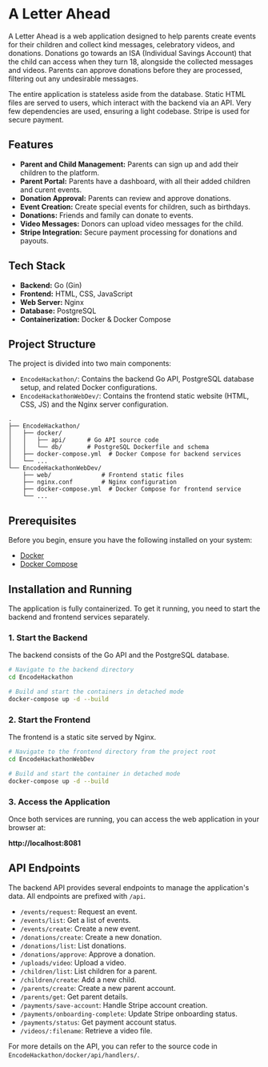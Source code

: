 # A Letter Ahead

A Letter Ahead is a web application designed to help parents create events for their children and collect kind messages, celebratory videos, and donations. Donations go towards an ISA (Individual Savings Account) that the child can access when they turn 18, alongside the collected messages and videos. Parents can approve donations before they are processed, filtering out any undesirable messages.

The entire application is stateless aside from the database. Static HTML files are served to users, which interact with the backend via an API. Very few dependencies are used, ensuring a light codebase. Stripe is used for secure payment.

## Features

- **Parent and Child Management:** Parents can sign up and add their children to the platform.
- **Parent Portal:** Parents have a dashboard, with all their added children and curent events.
- **Donation Approval:** Parents can review and approve donations.
- **Event Creation:** Create special events for children, such as birthdays.
- **Donations:** Friends and family can donate to events.
- **Video Messages:** Donors can upload video messages for the child.
- **Stripe Integration:** Secure payment processing for donations and payouts.

## Tech Stack

- **Backend:** Go (Gin)
- **Frontend:** HTML, CSS, JavaScript
- **Web Server:** Nginx
- **Database:** PostgreSQL
- **Containerization:** Docker & Docker Compose

## Project Structure

The project is divided into two main components:

- `EncodeHackathon/`: Contains the backend Go API, PostgreSQL database setup, and related Docker configurations.
- `EncodeHackathonWebDev/`: Contains the frontend static website (HTML, CSS, JS) and the Nginx server configuration.

```
.
├── EncodeHackathon/
│   ├── docker/
│   │   ├── api/      # Go API source code
│   │   └── db/       # PostgreSQL Dockerfile and schema
│   ├── docker-compose.yml  # Docker Compose for backend services
│   └── ...
└── EncodeHackathonWebDev/
    ├── web/              # Frontend static files
    ├── nginx.conf        # Nginx configuration
    ├── docker-compose.yml  # Docker Compose for frontend service
    └── ...
```

## Prerequisites

Before you begin, ensure you have the following installed on your system:

- [Docker](https://www.docker.com/get-started)
- [Docker Compose](https://docs.docker.com/compose/install/)

## Installation and Running

The application is fully containerized. To get it running, you need to start the backend and frontend services separately.

### 1. Start the Backend

The backend consists of the Go API and the PostgreSQL database.

```bash
# Navigate to the backend directory
cd EncodeHackathon

# Build and start the containers in detached mode
docker-compose up -d --build
```

### 2. Start the Frontend

The frontend is a static site served by Nginx.

```bash
# Navigate to the frontend directory from the project root
cd EncodeHackathonWebDev

# Build and start the container in detached mode
docker-compose up -d --build
```

### 3. Access the Application

Once both services are running, you can access the web application in your browser at:

**http://localhost:8081**

## API Endpoints

The backend API provides several endpoints to manage the application's data. All endpoints are prefixed with `/api`.

-   `/events/request`: Request an event.
-   `/events/list`: Get a list of events.
-   `/events/create`: Create a new event.
-   `/donations/create`: Create a new donation.
-   `/donations/list`: List donations.
-   `/donations/approve`: Approve a donation.
-   `/uploads/video`: Upload a video.
-   `/children/list`: List children for a parent.
-   `/children/create`: Add a new child.
-   `/parents/create`: Create a new parent account.
-   `/parents/get`: Get parent details.
-   `/payments/save-account`: Handle Stripe account creation.
-   `/payments/onboarding-complete`: Update Stripe onboarding status.
-   `/payments/status`: Get payment account status.
-   `/videos/:filename`: Retrieve a video file.

For more details on the API, you can refer to the source code in `EncodeHackathon/docker/api/handlers/`.
